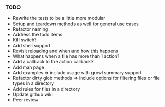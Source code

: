 ### TODO ###

* Rewrite the tests to be a little more modular
* Setup and teardown methods as well for general use cases
* Refactor naming
* Address the todo items
* Kill switch?
* Add shell support
* Revisit reloading and when and how this happens
* What happens when a file has more than 1 action?
* Add a callback to the action callback?
* Add man page
* Add examples => include usage with growl summary support
* Refactor dirty glob methods => include options for filtering files or file types in a directory
* Add rules for files in a directory
* Update github wiki
* Peer review